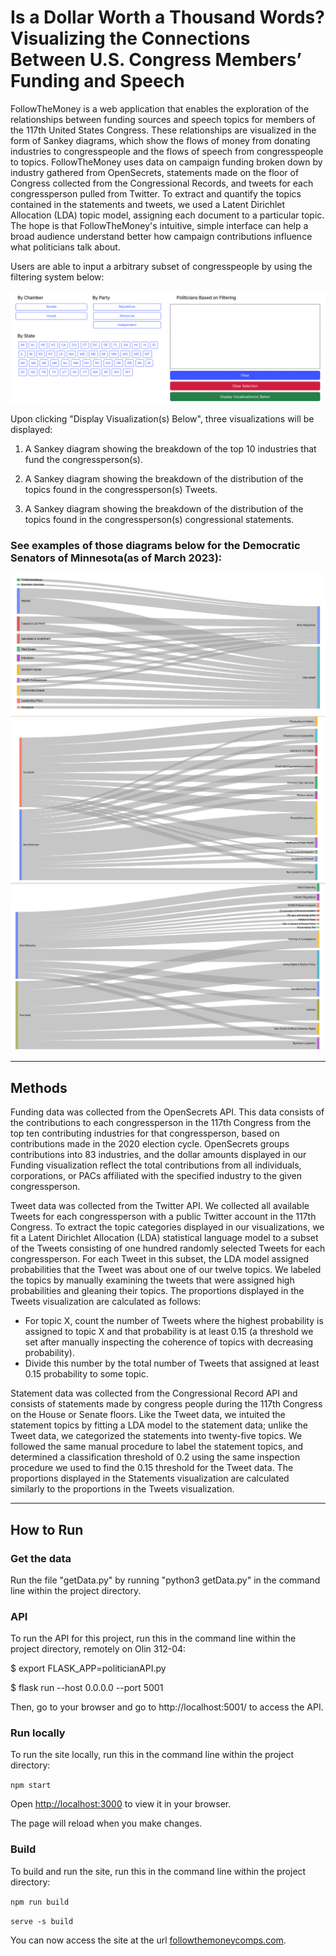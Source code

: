 # Is a Dollar Worth a Thousand Words? Visualizing the Connections Between U.S. Congress Members’ Funding and Speech

FollowTheMoney is a web application that enables the exploration of the relationships between funding sources and speech topics for members of the 117th United States Congress. These relationships are visualized in the form of Sankey diagrams, which show the flows of money from donating industries to congresspeople and the flows of speech from congresspeople to topics. FollowTheMoney uses data on campaign funding broken down by industry gathered from OpenSecrets, statements made on the floor of Congress collected from the Congressional Records, and tweets for each congressperson pulled from Twitter. To extract and quantify the topics contained in the statements and tweets, we used a Latent Dirichlet Allocation (LDA) topic model, assigning each document to a particular topic. The hope is that FollowTheMoney's intuitive, simple interface can help a broad audience understand better how campaign contributions influence what politicians talk about.

Users are able to input a arbitrary subset of congresspeople by using the filtering system below:

![alt text](https://github.com/Davidchu11381/carleton-cscomps-dataviz-FW22/blob/master/DemoScreenshots/filter.png)

Upon clicking "Display Visualization(s) Below", three visualizations will be displayed:

1. A Sankey diagram showing the breakdown of the top 10 industries that fund the congressperson(s).

2. A Sankey diagram showing the breakdown of the distribution of the topics found in the congressperson(s) Tweets.

3. A Sankey diagram showing the breakdown of the distribution of the topics found in the congressperson(s) congressional statements.

### See examples of those diagrams below for the Democratic Senators of Minnesota(as of March 2023):

![alt text](https://github.com/Davidchu11381/carleton-cscomps-dataviz-FW22/blob/master/DemoScreenshots/funding_sankey.png)
![alt text](https://github.com/Davidchu11381/carleton-cscomps-dataviz-FW22/blob/master/DemoScreenshots/tweets_sankey.png)
![alt text](https://github.com/Davidchu11381/carleton-cscomps-dataviz-FW22/blob/master/DemoScreenshots/statements_sankey.png)
___

## Methods

Funding data was collected from the OpenSecrets API. This data consists of the contributions to each congressperson in the 117th Congress from the top ten contributing industries for that congressperson, based on contributions made in the 2020 election cycle. OpenSecrets groups contributions into 83 industries, and the dollar amounts displayed in our Funding visualization reflect the total contributions from all individuals, corporations, or PACs affiliated with the specified industry to the given congressperson.

Tweet data was collected from the Twitter API. We collected all available Tweets for each congressperson with a public Twitter account in the 117th Congress. To extract the topic categories displayed in our visualizations, we fit a Latent Dirichlet Allocation (LDA) statistical language model to a subset of the Tweets consisting of one hundred randomly selected Tweets for each congressperson. For each Tweet in this subset, the LDA model assigned probabilities that the Tweet was about one of our twelve topics. We labeled the topics by manually examining the tweets that were assigned high probabilities and gleaning their topics. The proportions displayed in the Tweets visualization are calculated as follows:

- For topic X, count the number of Tweets where the highest probability is assigned to topic X and that probability is at least 0.15 (a threshold we set after manually inspecting the coherence of topics with decreasing probability).
- Divide this number by the total number of Tweets that assigned at least 0.15 probability to some topic.

Statement data was collected from the Congressional Record API and consists of statements made by congress people during the 117th Congress on the House or Senate floors. Like the Tweet data, we intuited the statement topics by fitting a LDA model to the statement data; unlike the Tweet data, we categorized the statements into twenty-five topics. We followed the same manual procedure to label the statement topics, and determined a classification threshold of 0.2 using the same inspection procedure we used to find the 0.15 threshold for the Tweet data. The proportions displayed in the Statements visualization are calculated similarly to the proportions in the Tweets visualization.

___

## How to Run

### Get the data 
Run the file "getData.py" by running "python3 getData.py" in the command line within the project directory.

### API
To run the API for this project, run this in the command line within the project directory, remotely on Olin 312-04:

$ export FLASK_APP=politicianAPI.py

$ flask run --host 0.0.0.0 --port 5001

Then, go to your browser and go to http://localhost:5001/ to access the API. 

### Run locally
To run the site locally, run this in the command line within the project directory:

`npm start`

Open [http://localhost:3000](http://localhost:3000) to view it in your browser.

The page will reload when you make changes.

### Build
To build and run the site, run this in the command line within the project directory:

`npm run build`

`serve -s build`

You can now access the site at the url [followthemoneycomps.com](followthemoneycomps.com).
